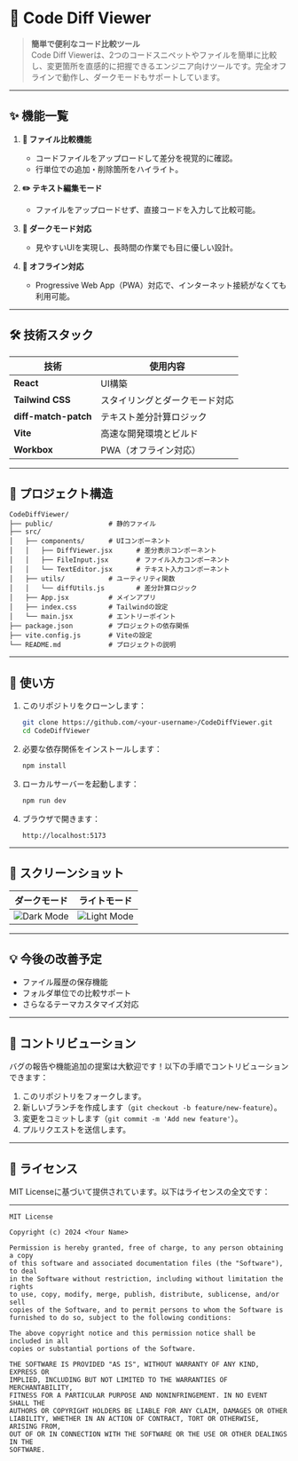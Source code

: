 
# 🌟 **Code Diff Viewer**

> **簡単で便利なコード比較ツール**  
Code Diff Viewerは、2つのコードスニペットやファイルを簡単に比較し、変更箇所を直感的に把握できるエンジニア向けツールです。完全オフラインで動作し、ダークモードもサポートしています。

---

## ✨ **機能一覧**

1. **📂 ファイル比較機能**
   - コードファイルをアップロードして差分を視覚的に確認。
   - 行単位での追加・削除箇所をハイライト。

2. **✏️ テキスト編集モード**
   - ファイルをアップロードせず、直接コードを入力して比較可能。

3. **🌙 ダークモード対応**
   - 見やすいUIを実現し、長時間の作業でも目に優しい設計。

4. **🚀 オフライン対応**
   - Progressive Web App（PWA）対応で、インターネット接続がなくても利用可能。

---

## 🛠️ **技術スタック**

| 技術                | 使用内容                                      |
|---------------------|---------------------------------------------|
| **React**           | UI構築                                       |
| **Tailwind CSS**    | スタイリングとダークモード対応                  |
| **diff-match-patch**| テキスト差分計算ロジック                      |
| **Vite**            | 高速な開発環境とビルド                       |
| **Workbox**         | PWA（オフライン対応）                         |

---

## 📂 **プロジェクト構造**

```
CodeDiffViewer/
├── public/              # 静的ファイル
├── src/
│   ├── components/      # UIコンポーネント
│   │   ├── DiffViewer.jsx      # 差分表示コンポーネント
│   │   ├── FileInput.jsx       # ファイル入力コンポーネント
│   │   └── TextEditor.jsx      # テキスト入力コンポーネント
│   ├── utils/           # ユーティリティ関数
│   │   └── diffUtils.js        # 差分計算ロジック
│   ├── App.jsx          # メインアプリ
│   ├── index.css        # Tailwindの設定
│   └── main.jsx         # エントリーポイント
├── package.json         # プロジェクトの依存関係
├── vite.config.js       # Viteの設定
└── README.md            # プロジェクトの説明
```

---

## 🚀 **使い方**

1. このリポジトリをクローンします：
   ```bash
   git clone https://github.com/<your-username>/CodeDiffViewer.git
   cd CodeDiffViewer
   ```

2. 必要な依存関係をインストールします：
   ```bash
   npm install
   ```

3. ローカルサーバーを起動します：
   ```bash
   npm run dev
   ```

4. ブラウザで開きます：  
   ```
   http://localhost:5173
   ```

---

## 🎨 **スクリーンショット**

| **ダークモード**                     | **ライトモード**                  |
|------------------------------------|-----------------------------------|
| ![Dark Mode](https://via.placeholder.com/300x200) | ![Light Mode](https://via.placeholder.com/300x200) |

---

## 💡 **今後の改善予定**
- ファイル履歴の保存機能
- フォルダ単位での比較サポート
- さらなるテーマカスタマイズ対応

---

## 🤝 **コントリビューション**
バグの報告や機能追加の提案は大歓迎です！以下の手順でコントリビューションできます：

1. このリポジトリをフォークします。
2. 新しいブランチを作成します（`git checkout -b feature/new-feature`）。
3. 変更をコミットします（`git commit -m 'Add new feature'`）。
4. プルリクエストを送信します。

---

## 📜 **ライセンス**

MIT Licenseに基づいて提供されています。以下はライセンスの全文です：

---

```
MIT License

Copyright (c) 2024 <Your Name>

Permission is hereby granted, free of charge, to any person obtaining a copy
of this software and associated documentation files (the "Software"), to deal
in the Software without restriction, including without limitation the rights
to use, copy, modify, merge, publish, distribute, sublicense, and/or sell
copies of the Software, and to permit persons to whom the Software is
furnished to do so, subject to the following conditions:

The above copyright notice and this permission notice shall be included in all
copies or substantial portions of the Software.

THE SOFTWARE IS PROVIDED "AS IS", WITHOUT WARRANTY OF ANY KIND, EXPRESS OR
IMPLIED, INCLUDING BUT NOT LIMITED TO THE WARRANTIES OF MERCHANTABILITY,
FITNESS FOR A PARTICULAR PURPOSE AND NONINFRINGEMENT. IN NO EVENT SHALL THE
AUTHORS OR COPYRIGHT HOLDERS BE LIABLE FOR ANY CLAIM, DAMAGES OR OTHER
LIABILITY, WHETHER IN AN ACTION OF CONTRACT, TORT OR OTHERWISE, ARISING FROM,
OUT OF OR IN CONNECTION WITH THE SOFTWARE OR THE USE OR OTHER DEALINGS IN THE
SOFTWARE.
```
